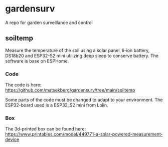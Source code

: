 # gardensurv
A repo for garden surveillance and control

## soiltemp

Measure the temperature of the soil using a solar panel, li-ion battery, DS18b20 and ESP32-S2 mini utilizing deep sleep to conserve battery. The software is base on ESPHome.

### Code
The code is here: https://github.com/matsekberg/gardensurv/tree/main/soiltemp

Some parts of the code must be changed to adapt to your environment. 
The ESP32-board used is a ESP32_S2 mini from Lolin.

### Box
The 3d-printed box can be found here: https://www.printables.com/model/449771-a-solar-powered-measurement-device
